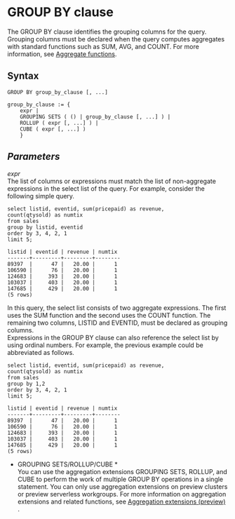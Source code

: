 # GROUP BY clause<a name="r_GROUP_BY_clause"></a>

The GROUP BY clause identifies the grouping columns for the query\. Grouping columns must be declared when the query computes aggregates with standard functions such as SUM, AVG, and COUNT\. For more information, see [Aggregate functions](c_Aggregate_Functions.md)\. 

## Syntax<a name="r_GROUP_BY_clause-syntax"></a>

```
GROUP BY group_by_clause [, ...]

group_by_clause := { 
    expr |
    GROUPING SETS ( () | group_by_clause [, ...] ) |
    ROLLUP ( expr [, ...] ) |
    CUBE ( expr [, ...] )
    }
```

## *Parameters*<a name="r_GROUP_BY_clause-parameters"></a>

 *expr*  
The list of columns or expressions must match the list of non\-aggregate expressions in the select list of the query\. For example, consider the following simple query\.  

```
select listid, eventid, sum(pricepaid) as revenue,
count(qtysold) as numtix
from sales
group by listid, eventid
order by 3, 4, 2, 1
limit 5;

listid | eventid | revenue | numtix
-------+---------+---------+--------
89397  |      47 |   20.00 |      1
106590 |      76 |   20.00 |      1
124683 |     393 |   20.00 |      1
103037 |     403 |   20.00 |      1
147685 |     429 |   20.00 |      1
(5 rows)
```
In this query, the select list consists of two aggregate expressions\. The first uses the SUM function and the second uses the COUNT function\. The remaining two columns, LISTID and EVENTID, must be declared as grouping columns\.  
Expressions in the GROUP BY clause can also reference the select list by using ordinal numbers\. For example, the previous example could be abbreviated as follows\.  

```
select listid, eventid, sum(pricepaid) as revenue,
count(qtysold) as numtix
from sales
group by 1,2
order by 3, 4, 2, 1
limit 5;

listid | eventid | revenue | numtix
-------+---------+---------+--------
89397  |      47 |   20.00 |      1
106590 |      76 |   20.00 |      1
124683 |     393 |   20.00 |      1
103037 |     403 |   20.00 |      1
147685 |     429 |   20.00 |      1
(5 rows)
```

 * GROUPING SETS/ROLLUP/CUBE *   
You can use the aggregation extensions GROUPING SETS, ROLLUP, and CUBE to perform the work of multiple GROUP BY operations in a single statement\. You can only use aggregation extensions on preview clusters or preview serverless workgroups\. For more information on aggregation extensions and related functions, see [Aggregation extensions \(preview\) ](r_GROUP_BY_aggregation-extensions.md)\. 